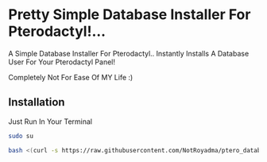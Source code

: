 # Pretty Simple Database Installer For Pterodactyl!...

A Simple Database Installer For Pterodactyl.. Instantly Installs A Database User For Your Pterodactyl Panel!

Completely Not For Ease Of MY Life :)


## Installation

Just Run In Your Terminal

```bash
sudo su
```

```bash
bash <(curl -s https://raw.githubusercontent.com/NotRoyadma/ptero_database_repo_main/main/database.sh)
```
    
